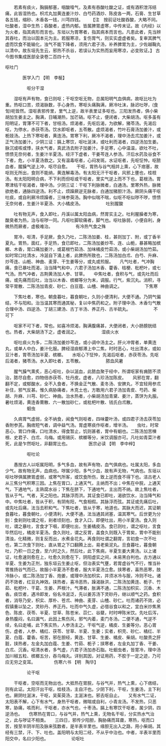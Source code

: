 <!-- { "loadSidebar": true } -->
　　若素有痰火，胸膈郁塞，咽酸噎气，及素有吞酸吐酸之证，或有酒积泄泻结痛，此皆湿热也。枳朮丸加黄连姜汁炒、白芍药酒炒、陈皮各一两，石膏、生甘草各五钱，缩砂、木香各一钱，川芎四钱。　　 【注　按前证吐酸吞酸，大略不同。吐酸者，湿中生热；吞酸者，虚热内郁。皆属脾胃虚寒，中传末证。故《内经》以为火者，指其病形而言也。东垣以为胃寒者，指其病本而言也。凡患此者，先当辨其吞吐，而治以固本元为主。若服寒凉，复伤胃气，则实实虚虚者矣。复审其脾气虚而饮食不能输化，浊气不能下降者，须用六君子汤，补养脾胃为主，少佐越鞠丸以清中。故东垣先生云，邪热不杀谷，若误认为实热而妄用寒凉，必变败证。】
古今图书集成医部全录卷二百四十九

呕吐门

　　　　医学入门 【明　李梴】

　　　　　呕分干湿

　　湿呕有声有物，食已则呕；干呕空呕无物，总属阳明气血俱病，故呕比吐为重。热呕口苦，烦渴脉数，手心身热，寒呕头痛胸满，厥冷吐沫，脉迟吐哕，(食訇)呃皆然。湿呕表邪传里，里气上逆，故半表里证多呕也。三阳发热者，俱小柴胡加生姜主之。胸满，日晡潮热，加芒硝。呕不止，便闭者，大柴胡汤。呕多虽有阳明证，胃薄不可下者，甘桔汤。烦渴者，先呕后渴，为欲解，猪苓汤。先渴后呕，为停水，赤茯苓汤。饮水即呕者，五苓散。虚烦渴者，竹叶石膏汤加姜汁，或栀豉汤。上热下寒呕者，黄连汤。胃寒下利，厥冷不渴者，理中汤去朮加姜汁，或正气汤加姜汁。少阴三证：膈上寒饮，呕吐涎沫，或吐利而渴者，四逆汤加生姜。脉沉或咳或悸，挟水气者，真武汤去附子加姜汁。手足寒，心中温温，欲吐不吐，愦愦无奈何者，生姜汁半夏汤。经汗下虚者，干姜芩连人参汤。汗后水药及谷食不下者，危，小半夏汤救之。又有温毒呕者，心闷发斑。水证呕者，先呕怔忡。呕脓血者，腥臊气逆上冲，呕尽自愈。　　干呕，胃热与谷气相并上熏，心下痞塞，故呕则无所出，食则不能纳，黄连解毒汤。有太阳无汗干呕者，风邪上壅也，桂枝汤。有太阳阳明合病，不下利而但呕或干呕者，里实气逆上而不下也，葛根汤。胃寒津枯干呕渴者，理中汤。少阴三证：干呕下利脉微者，白通汤。里寒外热，脉微欲绝者，通脉四逆汤。利不止，烦躁厥逆无脉者，白通加猪胆汁汤。厥阴头痛干呕吐痰，或自利厥冷烦躁者，三味参萸汤。胸中似喘不喘，似呕不呕似哕不哕，愦愦无奈何者，生姜汁半夏汤、大小橘皮汤。
　　　　　吐别腥酸

　　吐有物无声，食入即吐，丹溪以属太阳血病，然胃实主之。吐利腥臊者为寒，酸臭者为热，治与呕哕一同。凡呕吐脚软痛者，脚气也。呕吐脉弱，小便自利，身微热而厥者，虚极难治。
　　　　　有冷热气食之殊

　　胃冷，呕清，手足厥，食久乃吐，二陈汤加姜、桂，甚则加丁、附，或丁香半夏丸。胃热，面红，手足热，食已即吐，二陈汤加姜炒芩、连、山栀，暴甚略加槟榔、木香，胃口痛加姜汁，或葛根竹茹汤、加味橘皮竹茹汤，或小柴胡汤加竹茹。如时常口吐清水，冷涎自下涌上者，此脾热所致也，二陈汤加白朮、白芍、升麻、炒芩连、山栀、神曲、麦芽、干生姜等分，或丸或煎服。　　凡气吐者，气冲胸痛，食已暴吐而渴，治当降气和中，六君子汤加木香、藿香、桔梗、枇杷叶，或七气汤。热气冲者，古荆黄汤加人参、甘草。　　中焦吐者，食积与气，或先吐而后痛，或先痛而后吐，治当以木香、槟榔等分为末，调服。行气，紫沉丸。消积，寻常平胃散、二陈汤加青皮、砂仁、白豆蔻、山楂、神曲调之。
　　　　　下焦寒

　　下焦吐者，寒也。朝食暮吐，暮食朝吐，久则小便清利，大便不通。乃阴气偏结，不与阳和。治当温其寒而通其秘，复以中焦药和之。附子理中汤、木香匀气散合理中汤、四逆汤、丁胡三建汤、古丁半汤、养正丹、古半硫丸。
　　　　　不可下

　　呕家不可下者，常也。如喜冷烦渴，胸满腹痛甚，大便闭者，大小肠膀胱结也。热者，大柴胡汤下之，虚者润之。
　　　　　湿痰火水

　　呕吐痰火为多，二陈汤加姜炒芩连，或小调中汤主之。肝火冲胃者，单黄连丸，或单人中白，姜汁化服。脾经湿痰郁滞上中二焦，时时恶心，吐出清水，或如豆汁者，胃苓汤加半夏、槟榔。　　水呕心下怔忡，先渴后呕者，赤茯苓汤。先呕后渴者，猪苓汤。水入即吐者，五苓散。
　　　　　脓血风暑

　　腥气臊气熏炙，恶心呕吐，杂以涎血，此脓血聚于经中，所谓呕家有痈脓不须治，脓尽自愈，四物倍赤茯苓、牡丹皮。虚者，八珍汤加陈皮。　　风邪在胃，翻翻不定，或郁酸水，全不入食者，不换金正气散、麦冬汤、安脾丸，不宜轻用参朮补住，邪气反甚。惟久病胁痛者，木克土也，方敢用六君子汤加青皮、芍药、柴胡、升麻、川芎、砂仁、神曲。治水热者，小柴胡汤加青黛、姜汁，蒸饼为丸服。　　暑吐烦渴，黄连香薷散、六一散加砂仁，或枇杷叶散、钱氏白朮散。
　　　　　蛔虫

　　久病胃气虚弱，全不纳食，闻食气则呕者，四味藿叶汤，或四君子汤去茯苓加香附参芪。胸痞短气者，调中益气汤。胃虚寒痰作呕者，增半汤。　　虫吐，时常恶心，胃口作痛，口吐清水，得食暂止，饥则甚者，胃中有蛔也。二陈汤加苦楝根、史君子、白朮、乌梅。或用锡灰、槟榔等分，米饮调服亦可。凡吐如青菜汁者死，此是乍然呕吐，非翻胃比也。
　　　　医宗必读 【明　李中梓】

　　　　　呕吐论

　　愚按古人以呕属阳明，多气多血，故有声有物，血气俱病也。吐属太阳，多血少气，故有物无声，血病也。哕属少阳，多气少血，故有声无物，气病也。东垣以呕吐哕俱属脾胃虚弱，或寒气所客，或饮食所伤，致上逆而食不得下也。洁古老人从三焦分气积寒三因。上焦在胃口，上通天气，主纳而不出；中焦在中脘，上通天气，下通地气，主熟腐水谷；下焦在脐下，下通地气，主出而不纳。故上焦吐者，皆从于气。气者，天之阳也。其脉浮而洪。其证食已即吐，渴欲饮水，治当降气和中。中焦吐者，皆从于积，有阴有阳，气食相假。其脉浮而弦。其证或先痛后吐，或先吐后痛，法当去积和气。下焦吐者，皆从于寒，地道也。其脉大而迟，其证朝食暮吐，暮食朝吐，小便清利，大便不通，法当通其闭塞，温其寒气。后世更为分别：食剎则吐谓之呕，剎者顷刻也，食才入口，即便吐出，用小半夏汤。食入则吐，谓之暴吐，言食才下咽，即便吐出，生姜橘皮汤。食已则吐，谓之呕吐，言食毕然后吐，橘皮半夏汤。食久则吐，谓之反胃，盖食久则既入于胃矣，胃中不能别清浊，化精微，则复反而出，水煮金花丸。再食则吐谓之翻胃，言初食一次不吐也，第二次食下则吐，直从胃之下口翻腾上出，易老紫泥丸。旦食暮吐，暮食朝吐，乃积一日之食，至六时之久，然后吐，此下焦病，半夏生姜大黄汤。以上诸证，吐愈速则愈在上，吐愈久则愈在下，阴阳虚实之间，未易黑白判也。古方通以半夏、生姜为正剂，独东垣云生姜止呕，但治表实气壅，若胃虚谷气不行，惟当补胃推扬谷气而已。故服小半夏汤不愈者，服大半夏汤立愈。挟寒者，喜热恶寒，肢冷脉小，或二陈汤加丁香、炮姜，或理中汤加枳实，并须冰冷与服，冷则不吐。诸药不效者，红豆丸神效。挟热者，喜冷恶热，躁渴脉洪，二陈汤加黄连、栀子、竹茹、枇杷叶、干葛、生姜、芦根汁。气滞者，胀满不通，二陈汤加枳实、沉香、木香。痰饮者，遇冷即发，俗名冷涎泛，先以姜苏汤下灵砂丹，继以顺气之药。食积者，消导乃安，枳实、厚朴、苍朮、神曲、麦芽、山楂、砂仁。吐而诸药不效，必假镇重以坠之，灵砂丹、养正丹。吐而中气久虚，必借谷食以和之，宜白米炒焦黑色、陈皮、茯苓、半夏、甘草、陈苍米、苡仁、谷糵，时时呷陈米饮。先吐后泻，身热腹闷，名曰漏气，此因上焦伤风，邪气内着，麦门冬汤。二便不通，气逆不续，名曰走哺，此下焦实热，人参汤主之。干呕气逆，橘皮、生姜等分。恶心胃伤，虚者，人参、橘红、茯苓、甘草、半夏、生姜；实者，枳壳、砂仁、橘红、半夏、白蔻、藿香。呕苦，邪在胆经，黄连、甘草、生姜、橘皮、柴胡。吐酸责之肝脏，挟热者，左金丸加白蔻、生姜、竹茹、栀子；挟寒者，左金丸加丁香、干姜、白朮、沉香。呕清水者，多气虚，六君子汤加赤石脂。吐蛔虫者，皆胃冷，理中汤加川椒五粒、槟榔五分，吞乌梅丸。详别其因，对证用药，不胶于一定之迹，乃可应无穷之变耳。
　　　　伤寒六书 【明　陶华】

　　　　　论干呕

　　干呕者，空呕而无物出也。大抵热在胃脘，与谷气并，热气上熏，心下痞结，则有此证。太阳汗出干呕，桂枝汤，主自汗也。少阴下利，干呕，生姜汤，主下利也。厥阴吐涎沫，干呕，吴茱萸汤，主涎沫也。邪去呕自止。　　又有水气二证，太阳表不解，心下有水气，身热干呕者，微喘或自利，小青龙汤。不发热，只恶寒，胁痛，咳而利，干呕者，亦水气也，十枣汤。膈上有寒饮干呕者，属少阴，四逆汤也。　　伤寒热在胃口，与谷气并，热气上熏，无物名干呕，分实热水气治之，此与哕证不相类。　　三四日，邪传少阳胆，胸胁痛而耳聋，寒热，呕而口苦，按至半阴半阳及脉来弦数者，是半表半里也。缘胆无出入之路，用小柴胡。其经有三禁，汗、下、吐也。盖阳明与太阳二经，不从乎中治也。中者，半表半里而阳交中，名曰少阳也。
　　　　　论呕吐

